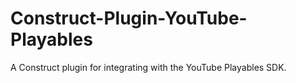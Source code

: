 # Construct-Plugin-YouTube-Playables
A Construct plugin for integrating with the YouTube Playables SDK.
